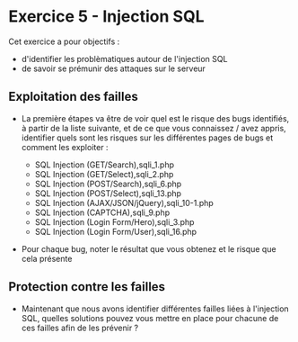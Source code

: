 # Exercice 5 - Injection SQL

Cet exercice a pour objectifs : 

* d'identifier les problèmatiques autour de l'injection SQL
* de savoir se prémunir des attaques sur le serveur


## Exploitation des failles

* La première étapes va être de voir quel est le risque des bugs identifiés, à partir de la liste suivante, et de ce que vous connaissez / avez appris, identifier quels sont les risques sur les différentes pages de bugs et comment les exploiter :
    * SQL Injection (GET/Search),sqli_1.php
    * SQL Injection (GET/Select),sqli_2.php
    * SQL Injection (POST/Search),sqli_6.php
    * SQL Injection (POST/Select),sqli_13.php
    * SQL Injection (AJAX/JSON/jQuery),sqli_10-1.php
    * SQL Injection (CAPTCHA),sqli_9.php
    * SQL Injection (Login Form/Hero),sqli_3.php
    * SQL Injection (Login Form/User),sqli_16.php

* Pour chaque bug, noter le résultat que vous obtenez et le risque que cela présente


## Protection contre les failles

* Maintenant que nous avons identifier différentes failles liées à l'injection SQL, quelles solutions pouvez vous mettre en place pour chacune de ces failles afin de les prévenir ?